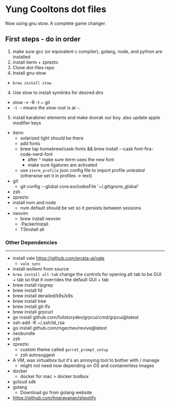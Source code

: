 # Yung Cooltons dot files
Now using gnu stow. A complete game changer.

## First steps - do in order
1) make sure gcc (or equivalent c compiler), golang, node, and python are installed
1) install iterm + zprezto
2) Clone dot-files repo
3) Install gnu-stow
  * `brew install stow` 
4) Use stow to install symlinks for desired dirs
  * stow -v -R -t ~ git
  * `-t ~` means the stow root is at `~`.
5) install karabiner elements and make dvorak our boy. also update apple modifier keys

* iterm
  * solarized light should be there
  * add fonts
  + brew tap homebrew/cask-fonts && brew install --cask font-fira-code-nerd-font
    * after ^ make sure iterm uses the new font
    * make sure ligatures are activated
  + use `iterm_profile` json config file to import profile *untested* (otherwise set it in profiles -> text)
* git
  + git config --global core.excludesFile '~/.gitignore_global'
* zsh
* zprezto
* install nvm and node
  * nvm default should be set so it persists between sessions
* neovim
	+ brew install neovim
	+ :PackerInstall
	+ TSInstall all

### Other Dependencies
---
* install vale https://github.com/errata-ai/vale
  - `vale sync`
* install wollemi from source
* `brew install alt-tab` change the controls for opening alt tab to be GUI + tab so that it overrides the default GUI + tab
* brew install ripgrep
* brew install fd
*  brew install derailed/k9s/k9s
* brew install tree
* brew install git-lfs
* brew install grpcurl
* go install github.com/fullstorydev/grpcui/cmd/grpcui@latest
* ssh-add -K ~/.ssh/id_rsa
* go install github.com/mgechev/revive@latest
* neobundle
* zsh
* zprezto
  - custom theme called `garret_prompt_setup`
  - zsh autosuggest
* A VM, was virtualbox but it's an annoying tool to bother with / manage
  - might not need now depending on OS and containerless images
* docker
  - docker for mac > docker toolbox
* gcloud sdk
* golang
  - Download go from golang website
* https://github.com/hnarayanan/shpotify
